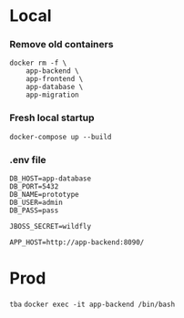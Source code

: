 # Local
### Remove old containers
```
docker rm -f \
    app-backend \
    app-frontend \
    app-database \
    app-migration
```

### Fresh local startup
`docker-compose up --build`

### .env file
```
DB_HOST=app-database
DB_PORT=5432
DB_NAME=prototype
DB_USER=admin
DB_PASS=pass

JBOSS_SECRET=wildfly

APP_HOST=http://app-backend:8090/
```

# Prod
`tba`
`docker exec -it app-backend /bin/bash`
